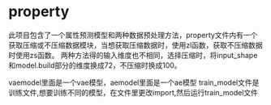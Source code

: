 # property
此项目包含了一个属性预测模型和两种数据预处理方法，property文件内有一个获取压缩或不压缩数据模块，当想获取压缩数据时，使用zl函数，获取不压缩数据时使用zs函数。
两种方法得的输入维度也不相同，选择压缩时，将input_shape和model.build部分的维度换成72，不压缩时换成100。

vaemodel里面是一个vae模型，aemodel里面是一个ae模型
train_model文件是训练文件,想要训练不同的模型，在文件里更改import,然后运行train_model文件
